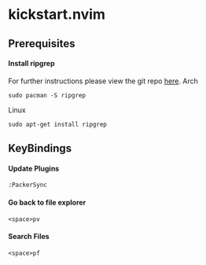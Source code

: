 
# kickstart.nvim

## Prerequisites

#### Install ripgrep
For further instructions please view the git repo [here](https://github.com/BurntSushi/ripgrep).
Arch
```
sudo pacman -S ripgrep
```

Linux
```
sudo apt-get install ripgrep
```

## KeyBindings

#### Update Plugins
```
:PackerSync
```

#### Go back to file explorer
```
<space>pv
```

#### Search Files
```
<space>pf
```

